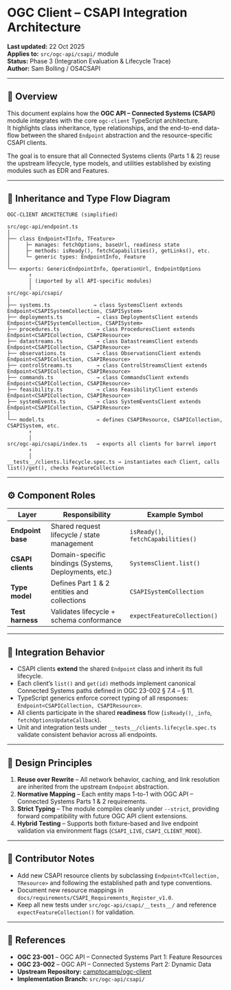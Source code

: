 # OGC Client – CSAPI Integration Architecture

**Last updated:** 22 Oct 2025  
**Applies to:** `src/ogc-api/csapi/` module  
**Status:** Phase 3 (Integration Evaluation & Lifecycle Trace)  
**Author:** Sam Bolling / OS4CSAPI  

---

## 🧭 Overview

This document explains how the **OGC API – Connected Systems (CSAPI)** module integrates with the core `ogc-client` TypeScript architecture.  
It highlights class inheritance, type relationships, and the end-to-end data-flow between the shared `Endpoint` abstraction and the resource-specific CSAPI clients.

The goal is to ensure that all Connected Systems clients (Parts 1 & 2) reuse the upstream lifecycle, type models, and utilities established by existing modules such as EDR and Features.

---

## 🧩 Inheritance and Type Flow Diagram

```text
OGC-CLIENT ARCHITECTURE (simplified)

src/ogc-api/endpoint.ts
│
├── class Endpoint<TInfo, TFeature>
│     ├─ manages: fetchOptions, baseUrl, readiness state
│     ├─ methods: isReady(), fetchCapabilities(), getLinks(), etc.
│     └─ generic types: EndpointInfo, Feature
│
└── exports: GenericEndpointInfo, OperationUrl, EndpointOptions
       ↑
       │ (imported by all API-specific modules)
       │
src/ogc-api/csapi/
│
├── systems.ts              → class SystemsClient extends Endpoint<CSAPISystemCollection, CSAPISystem>
├── deployments.ts           → class DeploymentsClient extends Endpoint<CSAPISystemCollection, CSAPISystem>
├── procedures.ts            → class ProceduresClient extends Endpoint<CSAPICollection, CSAPIResource>
├── datastreams.ts           → class DatastreamsClient extends Endpoint<CSAPICollection, CSAPIResource>
├── observations.ts          → class ObservationsClient extends Endpoint<CSAPICollection, CSAPIResource>
├── controlStreams.ts        → class ControlStreamsClient extends Endpoint<CSAPICollection, CSAPIResource>
├── commands.ts              → class CommandsClient extends Endpoint<CSAPICollection, CSAPIResource>
├── feasibility.ts           → class FeasibilityClient extends Endpoint<CSAPICollection, CSAPIResource>
├── systemEvents.ts          → class SystemEventsClient extends Endpoint<CSAPICollection, CSAPIResource>
│
└── model.ts                 → defines CSAPIResource, CSAPICollection, CSAPISystem, etc.
       ↑
       │
src/ogc-api/csapi/index.ts   → exports all clients for barrel import
       ↑
       │
__tests__/clients.lifecycle.spec.ts → instantiates each Client, calls list()/get(), checks FeatureCollection
```

---

## ⚙️ Component Roles

| Layer | Responsibility | Example Symbol |
|-------|----------------|----------------|
| **Endpoint base** | Shared request lifecycle / state management | `isReady()`, `fetchCapabilities()` |
| **CSAPI clients** | Domain-specific bindings (Systems, Deployments, etc.) | `SystemsClient.list()` |
| **Type model** | Defines Part 1 & 2 entities and collections | `CSAPISystemCollection` |
| **Test harness** | Validates lifecycle + schema conformance | `expectFeatureCollection()` |

---

## 🔄 Integration Behavior

* CSAPI clients **extend** the shared `Endpoint` class and inherit its full lifecycle.  
* Each client’s `list()` and `get(id)` methods implement canonical Connected Systems paths defined in OGC 23-002 § 7.4 – § 11.  
* TypeScript generics enforce correct typing of all responses:  
  `Endpoint<CSAPICollection, CSAPIResource>`.  
* All clients participate in the shared **readiness** flow (`isReady()`, `_info`, `fetchOptionsUpdateCallback`).  
* Unit and integration tests under `__tests__/clients.lifecycle.spec.ts` validate consistent behavior across all endpoints.

---

## 🧠 Design Principles

1. **Reuse over Rewrite** – All network behavior, caching, and link resolution are inherited from the upstream `Endpoint` abstraction.  
2. **Normative Mapping** – Each entity maps 1-to-1 with OGC API – Connected Systems Parts 1 & 2 requirements.  
3. **Strict Typing** – The module compiles cleanly under `--strict`, providing forward compatibility with future OGC API client extensions.  
4. **Hybrid Testing** – Supports both fixture-based and live endpoint validation via environment flags (`CSAPI_LIVE`, `CSAPI_CLIENT_MODE`).

---

## 🧾 Contributor Notes

* Add new CSAPI resource clients by subclassing `Endpoint<TCollection, TResource>` and following the established path and type conventions.  
* Document new resource mappings in `docs/requirements/CSAPI_Requirements_Register_v1.0`.  
* Keep all new tests under `src/ogc-api/csapi/__tests__/` and reference `expectFeatureCollection()` for validation.  

---

## 🔗 References

- **OGC 23-001** – OGC API – Connected Systems Part 1: Feature Resources  
- **OGC 23-002** – OGC API – Connected Systems Part 2: Dynamic Data  
- **Upstream Repository:** [camptocamp/ogc-client](https://github.com/camptocamp/ogc-client)  
- **Implementation Branch:** `src/ogc-api/csapi/`  
